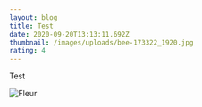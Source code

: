 ```yaml
---
layout: blog
title: Test
date: 2020-09-20T13:13:11.692Z
thumbnail: /images/uploads/bee-173322_1920.jpg
rating: 4
---
```

Test

![Fleur](/images/uploads/bee-173322_1920.jpg "Abeille")